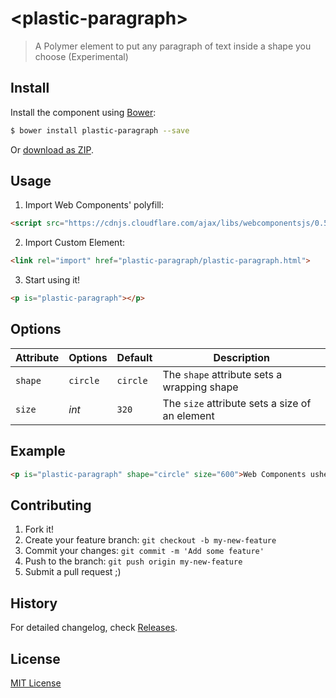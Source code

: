 # &lt;plastic-paragraph&gt;

> A Polymer element to put any paragraph of text inside a shape you choose (Experimental)

## Install

Install the component using [Bower](http://bower.io/):

```sh
$ bower install plastic-paragraph --save
```

Or [download as ZIP](https://github.com/hejty/plastic-paragraph/archive/master.zip).

## Usage

1. Import Web Components' polyfill:

```html
<script src="https://cdnjs.cloudflare.com/ajax/libs/webcomponentsjs/0.5.2/webcomponents.min.js"></script>
```

2. Import Custom Element:

```html
<link rel="import" href="plastic-paragraph/plastic-paragraph.html">
```

3. Start using it!

```html
<p is="plastic-paragraph"></p>
```

## Options

Attribute       | Options                                                       | Default                      | Description
---             | ---                                                           | ---                          | ---
`shape`         | `circle`                                                      | `circle`                     | The `shape` attribute sets a wrapping shape
`size`          | *int*                                                         | `320`                        | The `size` attribute sets a size of an element

## Example

```html
<p is="plastic-paragraph" shape="circle" size="600">Web Components usher in a new era of web development based on encapsulated and interoperable custom elements that extend HTML itself. Built atop these new standards, Polymer makes it easier and faster to create anything from a button to a complete application across desktop, mobile, and beyond.</p>
```

## Contributing

1. Fork it!
2. Create your feature branch: `git checkout -b my-new-feature`
3. Commit your changes: `git commit -m 'Add some feature'`
4. Push to the branch: `git push origin my-new-feature`
5. Submit a pull request ;)

## History

For detailed changelog, check [Releases](https://github.com/hejty/plastic-paragraph/releases).

## License

[MIT License](http://opensource.org/licenses/MIT)
